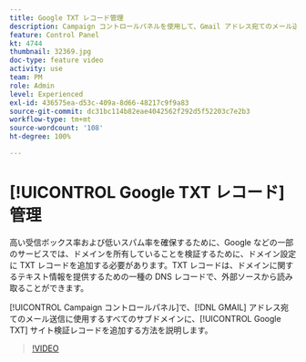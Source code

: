 ```yaml
---
title: Google TXT レコード管理
description: Campaign コントロールパネルを使用して、Gmail アドレス宛てのメール送信に使用するサブドメインに、Google TXT サイト検証レコードを追加する方法を説明します。
feature: Control Panel
kt: 4744
thumbnail: 32369.jpg
doc-type: feature video
activity: use
team: PM
role: Admin
level: Experienced
exl-id: 436575ea-d53c-409a-8d66-48217c9f9a83
source-git-commit: dc31bc114b82eae4042562f292d5f52203c7e2b3
workflow-type: tm+mt
source-wordcount: '108'
ht-degree: 100%

---
```


# [!UICONTROL Google TXT レコード]管理

高い受信ボックス率および低いスパム率を確保するために、Google などの一部のサービスでは、ドメインを所有していることを検証するために、ドメイン設定に TXT レコードを追加する必要があります。TXT レコードは、ドメインに関するテキスト情報を提供するための一種の DNS レコードで、外部ソースから読み取ることができます。

[!UICONTROL Campaign コントロールパネル]で、[!DNL GMAIL] アドレス宛てのメール送信に使用するすべてのサブドメインに、[!UICONTROL Google TXT] サイト検証レコードを追加する方法を説明します。

>[!VIDEO](https://video.tv.adobe.com/v/32369?quality=12)
